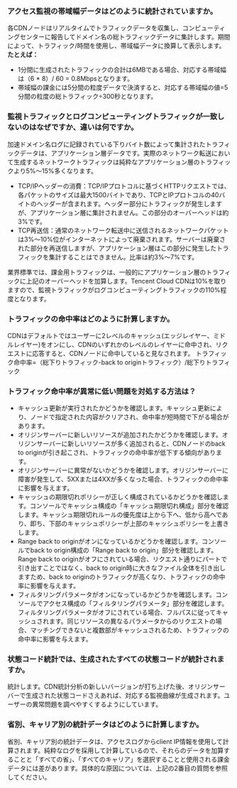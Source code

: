 ### アクセス監視の帯域幅データはどのように統計されていますか。
各CDNノードはリアルタイムでトラフィックデータを収集し、コンピューティングセンターに報告してドメイン名の総トラフィックデータに集計します。期間によって、トラフィック/時間を使用し、帯域幅データに換算して表示します。
**たとえば：**

- 1分間に生成されたトラフィックの合計は6MBである場合、対応する帯域幅は（6 * 8）/ 60 = 0.8Mbpsとなります。
- 帯域幅の課金には5分間の粒度データで決済すると、対応する帯域幅の値=5分間の粒度の総トラフィック÷300秒となります。

### 監視トラフィックとログコンピューティングトラフィックが一致しないのはなぜですか、違いは何ですか。
加速ドメイン名ログに記録されている下りバイト数によって集計されたトラフィックデータは、アプリケーション層データです。実際のネットワーク転送において生成するネットワークトラフィックは純粋なアプリケーション層のトラフィックより5%〜15%多くなります。
- TCP/IPヘッダーの消費：TCP/IPプロトコルに基づくHTTPリクエストでは、各パケットのサイズは最大1500バイトであり、TCPとIPプロトコルの40バイトのヘッダーが含まれます。ヘッダー部分にトラフィックが発生しますが、アプリケーション層に集計されません。この部分のオーバーヘッドは約3%です。
- TCP再送信：通常のネットワーク転送中に送信されるネットワークパケットは3%～10%位がインターネットによって廃棄されます。サーバーは廃棄された部分を再送信しますが、アプリケーション層はこの部分に発生したトラフィックを集計することはできません。比率は約3%～7%です。

業界標準では、課金用トラフィックは、一般的にアプリケーション層のトラフィックに上記のオーバーヘッドを加算します。Tencent Cloud CDNは10%を取りますので、監視トラフィックがログコンピューティングトラフィックの110%程度となります。

### トラフィックの命中率はどのように計算しますか。
CDNはデフォルトではユーザーに2レベルのキャッシュ(エッジレイヤー、ミドルレイヤー)をオンにし、CDNのいずれかのレベルのレイヤーに命中され、リクエストに応答すると、CDNノードに命中していると見なされます。
トラフィック命中率=（総下りトラフィック-back to originトラフィック）/総下りトラフィック

### トラフィック命中率が異常に低い問題を対処する方法は？
- キャッシュ更新が実行されたかどうかを確認します。キャッシュ更新により、ノードで指定された内容がクリアされ、命中率が短時間で下がる場合があります。
- オリジンサーバーに新しいリソースが追加されたかどうかを確認します。オリジンサーバーに新しいリソースが多く追加されると、CDNノードのback to originが引き起こされ、トラフィックの命中率が低下する傾向があります。
- オリジンサーバーに異常がないかどうかを確認します。オリジンサーバーに障害が発生して、5XXまたは4XXが多くなった場合、トラフィックの命中率に影響を与えます。
- キャッシュの期限切れポリシーが正しく構成されているかどうかを確認します。コンソールでキャッシュ構成の「キャッシュ期限切れ構成」部分を確認します。キャッシュ期限切れルールの優先度は上から下へ、低から高へであり、即ち、下部のキャッシュポリシーが上部のキャッシュポリシーを上書きします。
- Range back to originがオンになっているかどうかを確認します。コンソールでback to origin構成の「Range back to origin」部分を確認します。Range back to originがオフにされている場合、リクエスト通りにパートで引き出すことではなく、back to origin時に大きなファイル全体を引き出しますため、back to originのトラフィックが高くなり、トラフィックの命中率に影響を与えます。
- フィルタリングパラメータがオンになっているかどうかを確認します。コンソールでアクセス構成の「フィルタリングパラメータ」部分を確認します。フィルタリングパラメータがオフにされている場合、フルパスに従ってキャッシュされます。同じリソースの異なるパラメータからのリクエストの場合、マッチングできないと複数部がキャッシュされるため、トラフィックの命中率に影響を与えます。

### 状態コード統計では、生成されたすべての状態コードが統計されますか。

統計します。CDN統計分析の新しいバージョンが打ち上げた後、オリジンサーバーで生成された状態コードさえあれば、対応する監視曲線が生成されます。ユーザーの異常問題を調べやすくするようにしています。

### 省別、キャリア別の統計データはどのように計算しますか。
省別、キャリア別の統計データは、アクセスログからclient IP情報を使用して計算されます。純粋なログを採用して計算しているので、それらのデータを加算することと「すべての省」、「すべてのキャリア」を選択することと使用される課金データには差があります。具体的な原因については、上記の2番目の質問を参照してください。




